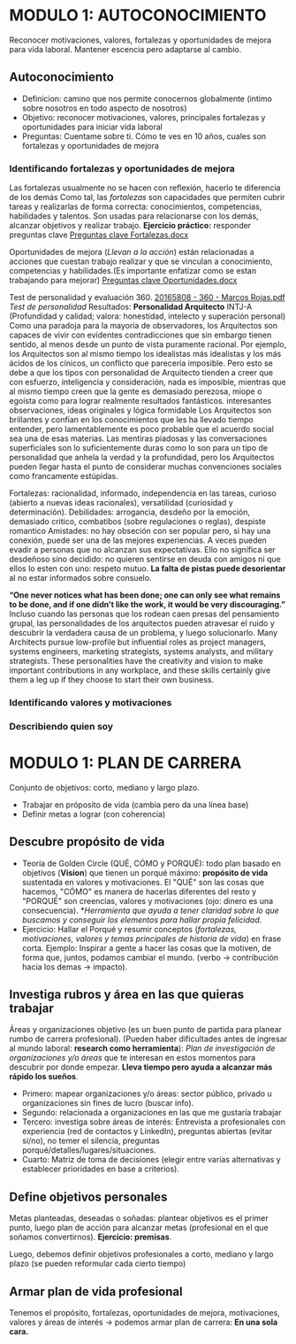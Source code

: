 # MODULO 1: AUTOCONOCIMIENTO
Reconocer motivaciones, valores, fortalezas y oportunidades de mejora para vida laboral. Mantener escencia pero adaptarse al cambio.
## Autoconocimiento
- Definicion: camino que nos permite conocernos globalmente (intimo sobre nosotros en todo aspecto de nosotros)
- Objetivo: reconocer motivaciones, valores, principales fortalezas y oportunidades para iniciar vida laboral
- Preguntas: Cuentame sobre ti. Cómo te ves en 10 años, cuales son fortalezas y oportunidades de mejora

### Identificando fortalezas y oportunidades de mejora
Las fortalezas usualmente no se hacen con reflexión, hacerlo te diferencia de los demás
Como tal, las *fortalezas* son capacidades que permiten cubrir tareas y realizarlas de forma correcta: conocimientos, competencias, habilidades y talentos. Son usadas para relacionarse con los demás, alcanzar objetivos y realizar trabajo.
**Ejercicio práctico:** responder preguntas clave
[Preguntas clave Fortalezas.docx](https://github.com/marcos-rojas/LinkedInCourses/files/7117662/Preguntas.clave.Fortalezas.docx)

Oportunidades de mejora (*Llevan a la acción*) están relacionadas a acciones que cuestan trabajo realizar y que se vinculan a
conocimiento, competencias y habilidades.(Es importante enfatizar como se estan trabajando para mejorar)
[Preguntas clave Oportunidades.docx](https://github.com/marcos-rojas/LinkedInCourses/files/7117737/Preguntas.clave.Oportunidades.docx)

Test de personalidad y evaluación 360.
[20165808 - 360 - Marcos Rojas.pdf](https://github.com/marcos-rojas/LinkedInCourses/files/7117744/20165808.-.360.-.Marcos.Rojas.pdf)
*Test de personalidad*
Resultados: **Personalidad Arquitecto** INTJ-A (Profundidad y calidad; valora: honestidad, intelecto y superación personal)
Como una paradoja para la mayoría de observadores, los Arquitectos son capaces de vivir con evidentes contradicciones que sin embargo tienen sentido, al menos desde un punto de vista puramente racional. Por ejemplo, los Arquitectos son al mismo tiempo los idealistas más idealistas y los más ácidos de los cínicos, un conflicto que parecería imposible. Pero esto se debe a que los tipos con personalidad de Arquitecto tienden a creer que con esfuerzo, inteligencia y consideración, nada es imposible, mientras que al mismo tiempo creen que la gente es demasiado perezosa, miope o egoísta como para lograr realmente resultados fantásticos.
interesantes observaciones, ideas originales y lógica formidable 
Los Arquitectos son brillantes y confían en los conocimientos que les ha llevado tiempo entender, pero lamentablemente es poco probable que el acuerdo social sea una de esas materias. Las mentiras piadosas y las conversaciones superficiales son lo suficientemente duras como lo son para un tipo de personalidad que anhela la verdad y la profundidad, pero los Arquitectos pueden llegar hasta el punto de considerar muchas convenciones sociales como francamente estúpidas.

Fortalezas: racionalidad, informado, independencia en las tareas, curioso (abierto a nuevas ideas racionales), versatilidad (curiosidad y determinación).
Debilidades: arrogancia, desdeño por la emoción, demasiado critico, combatibos (sobre regulaciones o reglas), despiste romantico
Amistades: no hay obseción con ser popular pero, si hay una conexión, puede ser una de las mejores experiencias. A veces pueden evadir a personas que no alcanzan sus expectativas. Ello no significa ser desdeñoso sino decidido: no quieren sentirse en deuda con amigos ni que ellos lo esten con uno: respeto mutuo. **La falta de pistas puede desorientar** al no estar informados sobre consuelo.

**“One never notices what has been done; one can only see what remains to be done, and if one didn’t like the work, it would be very discouraging.”**
Incluso cuando las personas que los rodean caen presas del pensamiento grupal, las personalidades de los arquitectos pueden atravesar el ruido y descubrir la verdadera causa de un problema, y luego solucionarlo.
Many Architects pursue low-profile but influential roles as project managers, systems engineers, marketing strategists, systems analysts, and military strategists. These personalities have the creativity and vision to make important contributions in any workplace, and these skills certainly give them a leg up if they choose to start their own business.

### Identificando valores y motivaciones
### Describiendo quien soy

# MODULO 1: PLAN DE CARRERA
Conjunto de objetivos: corto, mediano y largo plazo. 
- Trabajar en próposito de vida (cambia pero da una línea base)
- Definir metas a lograr (con coherencia)
## Descubre propósito de vida
- Teoría de Golden Circle (QUÉ, CÓMO y PORQUÉ): todo plan basado en objetivos (**Vision**) que tienen un porqué máximo: **propósito de vida** sustentada en valores y motivaciones. El "QUÉ" son las cosas que hacemos, "CÓMO" es manera de hacerlas diferentes del resto y "PORQUÉ" son creencias, valores y motivaciones (ojo: dinero es una consecuencia). **Herramienta que ayuda a tener claridad sobre lo que buscamos y conseguir los elementos para hallar propia felicidad*.
- Ejercicio: Hallar el Porqué y resumir conceptos (*fortalezas, motivaciones, valores y temas principales de historia de vida*) en frase corta. Ejemplo: Inspirar a gente a hacer las cosas que la motiven, de forma que, juntos, podamos cambiar el mundo. (verbo -> contribución hacia los demas -> impacto).
## Investiga rubros y área en las que quieras trabajar
Áreas y organizaciones objetivo (es un buen punto de partida para planear rumbo de carrera profesional). (Pueden haber dificultades antes de ingresar al mundo laboral: **research como herramienta**): *Plan de investigación de organizaciones y/o áreas* que te interesan en estos momentos para descubrir por donde empezar. **Lleva tiempo pero ayuda a alcanzar más rápido los sueños**.
- Primero: mapear organizaciones y/o áreas: sector público, privado u organizaciones sin fines de lucro (buscar info).
- Segundo: relacionada a organizaciones en las que me gustaría trabajar
- Tercero: investiga sobre áreas de interés: Entrevista a profesionales con experiencia (red de contactos y LinkedIn), preguntas abiertas (evitar si/no), no temer el silencia, preguntas porqué/detalles/lugares/situaciones.
- Cuarto: Matriz de toma de decisiones (elegir entre varias alternativas y establecer prioridades en base a criterios).
## Define objetivos personales
Metas planteadas, deseadas o soñadas: plantear objetivos es el primer punto, luego plan de acción para alcanzar metas (profesional en el que soñamos convertirnos). **Ejercicio: premisas**.

Luego, debemos definir objetivos profesionales a corto, mediano y largo plazo (se pueden reformular cada cierto tiempo)
## Armar plan de vida profesional
Tenemos el propósito, fortalezas, oportunidades de mejora, motivaciones, valores y áreas de interés -> podemos armar plan de carrera: **En una sola cara.**
